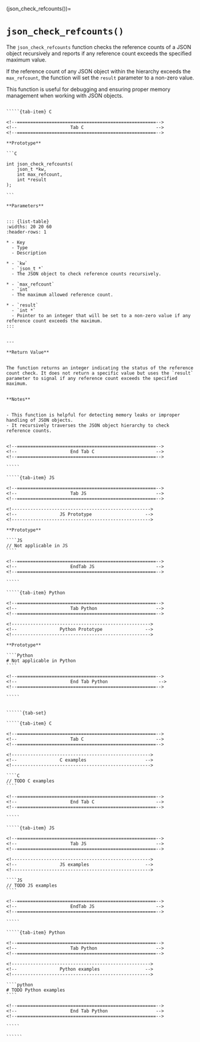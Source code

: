 <!-- ============================================================== -->
(json_check_refcounts())=
# `json_check_refcounts()`
<!-- ============================================================== -->


The `json_check_refcounts` function checks the reference counts of a JSON object recursively and reports if any reference count exceeds the specified maximum value.

If the reference count of any JSON object within the hierarchy exceeds the `max_refcount`, the function will set the `result` parameter to a non-zero value.

This function is useful for debugging and ensuring proper memory management when working with JSON objects.


<!------------------------------------------------------------>
<!--                    Prototypes                          -->
<!------------------------------------------------------------>

``````{tab-set}

`````{tab-item} C

<!--====================================================-->
<!--                    Tab C                           -->
<!--====================================================-->

**Prototype**

```C

int json_check_refcounts(
    json_t *kw,
    int max_refcount,
    int *result
);

```

**Parameters**


::: {list-table}
:widths: 20 20 60
:header-rows: 1

* - Key
  - Type
  - Description

* - `kw`
  - `json_t *`
  - The JSON object to check reference counts recursively.

* - `max_refcount`
  - `int`
  - The maximum allowed reference count.

* - `result`
  - `int *`
  - Pointer to an integer that will be set to a non-zero value if any reference count exceeds the maximum.
:::


---

**Return Value**


The function returns an integer indicating the status of the reference count check. It does not return a specific value but uses the `result` parameter to signal if any reference count exceeds the specified maximum.


**Notes**


- This function is helpful for detecting memory leaks or improper handling of JSON objects.
- It recursively traverses the JSON object hierarchy to check reference counts.


<!--====================================================-->
<!--                    End Tab C                       -->
<!--====================================================-->

`````

`````{tab-item} JS

<!--====================================================-->
<!--                    Tab JS                          -->
<!--====================================================-->

<!---------------------------------------------------->
<!--                JS Prototype                    -->
<!---------------------------------------------------->

**Prototype**

````JS
// Not applicable in JS
````

<!--====================================================-->
<!--                    EndTab JS                       -->
<!--====================================================-->

`````

`````{tab-item} Python

<!--====================================================-->
<!--                    Tab Python                      -->
<!--====================================================-->

<!---------------------------------------------------->
<!--                Python Prototype                -->
<!---------------------------------------------------->

**Prototype**

````Python
# Not applicable in Python
````

<!--====================================================-->
<!--                    End Tab Python                   -->
<!--====================================================-->

`````

``````

<!------------------------------------------------------------>
<!--                    Examples                            -->
<!------------------------------------------------------------>

```````{dropdown} Examples

``````{tab-set}

`````{tab-item} C

<!--====================================================-->
<!--                    Tab C                           -->
<!--====================================================-->

<!---------------------------------------------------->
<!--                C examples                      -->
<!---------------------------------------------------->

````C
// TODO C examples
````

<!--====================================================-->
<!--                    End Tab C                       -->
<!--====================================================-->

`````

`````{tab-item} JS

<!--====================================================-->
<!--                    Tab JS                          -->
<!--====================================================-->

<!---------------------------------------------------->
<!--                JS examples                     -->
<!---------------------------------------------------->

````JS
// TODO JS examples
````

<!--====================================================-->
<!--                    EndTab JS                       -->
<!--====================================================-->

`````

`````{tab-item} Python

<!--====================================================-->
<!--                    Tab Python                      -->
<!--====================================================-->

<!---------------------------------------------------->
<!--                Python examples                 -->
<!---------------------------------------------------->

````python
# TODO Python examples
````

<!--====================================================-->
<!--                    End Tab Python                  -->
<!--====================================================-->

`````

``````

```````

